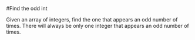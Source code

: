 #Find the odd int

Given an array of integers, find the one that appears an odd number of times. There will always be only one integer that appears an odd number of times.